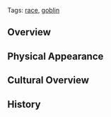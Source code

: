 Tags: [race](Races), [goblin](Goblins)

## Overview



## Physical Appearance



## Cultural Overview



## History


